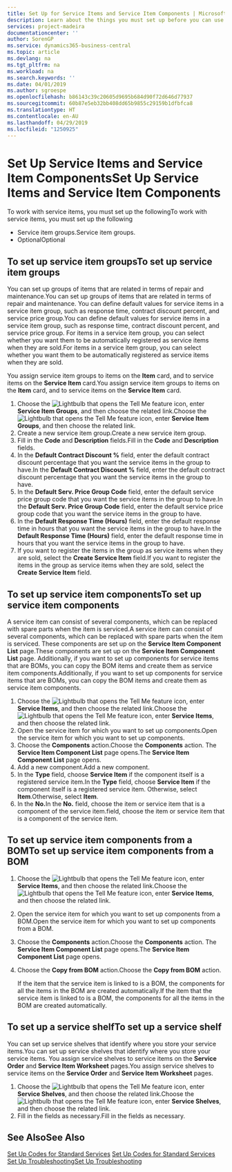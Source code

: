 ```yaml
---
title: Set Up for Service Items and Service Item Components | Microsoft Docs
description: Learn about the things you must set up before you can use service items, including default values such as response time, contract discount percent, and service price group.
services: project-madeira
documentationcenter: ''
author: SorenGP
ms.service: dynamics365-business-central
ms.topic: article
ms.devlang: na
ms.tgt_pltfrm: na
ms.workload: na
ms.search.keywords: ''
ms.date: 04/01/2019
ms.author: sgroespe
ms.openlocfilehash: b86143c39c20605d9695b684d90f72d646d77937
ms.sourcegitcommit: 60b87e5eb32bb408dd65b9855c29159b1dfbfca8
ms.translationtype: HT
ms.contentlocale: en-AU
ms.lasthandoff: 04/29/2019
ms.locfileid: "1250925"
---
```

# <a name="set-up-service-items-and-service-item-components"></a><span data-ttu-id="0bdd8-103">Set Up Service Items and Service Item Components</span><span class="sxs-lookup"><span data-stu-id="0bdd8-103">Set Up Service Items and Service Item Components</span></span>
<span data-ttu-id="0bdd8-104">To work with service items, you must set up the following</span><span class="sxs-lookup"><span data-stu-id="0bdd8-104">To work with service items, you must set up the following</span></span>

* <span data-ttu-id="0bdd8-105">Service item groups.</span><span class="sxs-lookup"><span data-stu-id="0bdd8-105">Service item groups.</span></span>
* <span data-ttu-id="0bdd8-106">Optional</span><span class="sxs-lookup"><span data-stu-id="0bdd8-106">Optional</span></span>

## <a name="to-set-up-service-item-groups"></a><span data-ttu-id="0bdd8-107">To set up service item groups</span><span class="sxs-lookup"><span data-stu-id="0bdd8-107">To set up service item groups</span></span>
<span data-ttu-id="0bdd8-108">You can set up groups of items that are related in terms of repair and maintenance.</span><span class="sxs-lookup"><span data-stu-id="0bdd8-108">You can set up groups of items that are related in terms of repair and maintenance.</span></span> <span data-ttu-id="0bdd8-109">You can define default values for service items in a service item group, such as response time, contract discount percent, and service price group.</span><span class="sxs-lookup"><span data-stu-id="0bdd8-109">You can define default values for service items in a service item group, such as response time, contract discount percent, and service price group.</span></span> <span data-ttu-id="0bdd8-110">For items in a service item group, you can select whether you want them to be automatically registered as service items when they are sold.</span><span class="sxs-lookup"><span data-stu-id="0bdd8-110">For items in a service item group, you can select whether you want them to be automatically registered as service items when they are sold.</span></span>  

<span data-ttu-id="0bdd8-111">You assign service item groups to items on the **Item** card, and to service items on the **Service Item** card.</span><span class="sxs-lookup"><span data-stu-id="0bdd8-111">You assign service item groups to items on the **Item** card, and to service items on the **Service Item** card.</span></span>  

1. <span data-ttu-id="0bdd8-112">Choose the ![Lightbulb that opens the Tell Me feature](media/ui-search/search_small.png "Tell me what you want to do") icon, enter **Service Item Groups**, and then choose the related link.</span><span class="sxs-lookup"><span data-stu-id="0bdd8-112">Choose the ![Lightbulb that opens the Tell Me feature](media/ui-search/search_small.png "Tell me what you want to do") icon, enter **Service Item Groups**, and then choose the related link.</span></span>  
2. <span data-ttu-id="0bdd8-113">Create a new service item group.</span><span class="sxs-lookup"><span data-stu-id="0bdd8-113">Create a new service item group.</span></span>  
3. <span data-ttu-id="0bdd8-114">Fill in the **Code** and **Description** fields.</span><span class="sxs-lookup"><span data-stu-id="0bdd8-114">Fill in the **Code** and **Description** fields.</span></span>  
4. <span data-ttu-id="0bdd8-115">In the **Default Contract Discount %** field, enter the default contract discount percentage that you want the service items in the group to have.</span><span class="sxs-lookup"><span data-stu-id="0bdd8-115">In the **Default Contract Discount %** field, enter the default contract discount percentage that you want the service items in the group to have.</span></span>  
5. <span data-ttu-id="0bdd8-116">In the **Default Serv. Price Group Code** field, enter the default service price group code that you want the service items in the group to have.</span><span class="sxs-lookup"><span data-stu-id="0bdd8-116">In the **Default Serv. Price Group Code** field, enter the default service price group code that you want the service items in the group to have.</span></span>  
6. <span data-ttu-id="0bdd8-117">In the **Default Response Time (Hours)** field, enter the default response time in hours that you want the service items in the group to have.</span><span class="sxs-lookup"><span data-stu-id="0bdd8-117">In the **Default Response Time (Hours)** field, enter the default response time in hours that you want the service items in the group to have.</span></span>  
7. <span data-ttu-id="0bdd8-118">If you want to register the items in the group as service items when they are sold, select the **Create Service Item** field.</span><span class="sxs-lookup"><span data-stu-id="0bdd8-118">If you want to register the items in the group as service items when they are sold, select the **Create Service Item** field.</span></span>  

## <a name="to-set-up-service-item-components"></a><span data-ttu-id="0bdd8-119">To set up service item components</span><span class="sxs-lookup"><span data-stu-id="0bdd8-119">To set up service item components</span></span>
<span data-ttu-id="0bdd8-120">A service item can consist of several components, which can be replaced with spare parts when the item is serviced.</span><span class="sxs-lookup"><span data-stu-id="0bdd8-120">A service item can consist of several components, which can be replaced with spare parts when the item is serviced.</span></span> <span data-ttu-id="0bdd8-121">These components are set up on the **Service Item Component List** page.</span><span class="sxs-lookup"><span data-stu-id="0bdd8-121">These components are set up on the **Service Item Component List** page.</span></span> <span data-ttu-id="0bdd8-122">Additionally, if you want to set up components for service items that are BOMs, you can copy the BOM items and create them as service item components.</span><span class="sxs-lookup"><span data-stu-id="0bdd8-122">Additionally, if you want to set up components for service items that are BOMs, you can copy the BOM items and create them as service item components.</span></span>

1. <span data-ttu-id="0bdd8-123">Choose the ![Lightbulb that opens the Tell Me feature](media/ui-search/search_small.png "Tell me what you want to do") icon, enter **Service Items**, and then choose the related link.</span><span class="sxs-lookup"><span data-stu-id="0bdd8-123">Choose the ![Lightbulb that opens the Tell Me feature](media/ui-search/search_small.png "Tell me what you want to do") icon, enter **Service Items**, and then choose the related link.</span></span>
2. <span data-ttu-id="0bdd8-124">Open the service item for which you want to set up components.</span><span class="sxs-lookup"><span data-stu-id="0bdd8-124">Open the service item for which you want to set up components.</span></span>  
3. <span data-ttu-id="0bdd8-125">Choose the **Components** action.</span><span class="sxs-lookup"><span data-stu-id="0bdd8-125">Choose the **Components** action.</span></span> <span data-ttu-id="0bdd8-126">The **Service Item Component List** page opens.</span><span class="sxs-lookup"><span data-stu-id="0bdd8-126">The **Service Item Component List** page opens.</span></span>  
4. <span data-ttu-id="0bdd8-127">Add a new component.</span><span class="sxs-lookup"><span data-stu-id="0bdd8-127">Add a new component.</span></span>  
5. <span data-ttu-id="0bdd8-128">In the **Type** field, choose **Service Item** if the component itself is a registered service item.</span><span class="sxs-lookup"><span data-stu-id="0bdd8-128">In the **Type** field, choose **Service Item** if the component itself is a registered service item.</span></span> <span data-ttu-id="0bdd8-129">Otherwise, select **Item**.</span><span class="sxs-lookup"><span data-stu-id="0bdd8-129">Otherwise, select **Item**.</span></span>  
6. <span data-ttu-id="0bdd8-130">In the **No.**</span><span class="sxs-lookup"><span data-stu-id="0bdd8-130">In the **No.**</span></span> <span data-ttu-id="0bdd8-131">field, choose the item or service item that is a component of the service item.</span><span class="sxs-lookup"><span data-stu-id="0bdd8-131">field, choose the item or service item that is a component of the service item.</span></span>  

## <a name="to-set-up-service-item-components-from-a-bom"></a><span data-ttu-id="0bdd8-132">To set up service item components from a BOM</span><span class="sxs-lookup"><span data-stu-id="0bdd8-132">To set up service item components from a BOM</span></span>
1.  <span data-ttu-id="0bdd8-133">Choose the ![Lightbulb that opens the Tell Me feature](media/ui-search/search_small.png "Tell me what you want to do") icon, enter **Service Items**, and then choose the related link.</span><span class="sxs-lookup"><span data-stu-id="0bdd8-133">Choose the ![Lightbulb that opens the Tell Me feature](media/ui-search/search_small.png "Tell me what you want to do") icon, enter **Service Items**, and then choose the related link.</span></span>  
2. <span data-ttu-id="0bdd8-134">Open the service item for which you want to set up components from a BOM.</span><span class="sxs-lookup"><span data-stu-id="0bdd8-134">Open the service item for which you want to set up components from a BOM.</span></span>  
3. <span data-ttu-id="0bdd8-135">Choose the **Components** action.</span><span class="sxs-lookup"><span data-stu-id="0bdd8-135">Choose the **Components** action.</span></span> <span data-ttu-id="0bdd8-136">The **Service Item Component List** page opens.</span><span class="sxs-lookup"><span data-stu-id="0bdd8-136">The **Service Item Component List** page opens.</span></span>  
4. <span data-ttu-id="0bdd8-137">Choose the **Copy from BOM** action.</span><span class="sxs-lookup"><span data-stu-id="0bdd8-137">Choose the **Copy from BOM** action.</span></span>  

    <span data-ttu-id="0bdd8-138">If the item that the service item is linked to is a BOM, the components for all the items in the BOM are created automatically.</span><span class="sxs-lookup"><span data-stu-id="0bdd8-138">If the item that the service item is linked to is a BOM, the components for all the items in the BOM are created automatically.</span></span>  

## <a name="to-set-up-a-service-shelf"></a><span data-ttu-id="0bdd8-139">To set up a service shelf</span><span class="sxs-lookup"><span data-stu-id="0bdd8-139">To set up a service shelf</span></span>
<span data-ttu-id="0bdd8-140">You can set up service shelves that identify where you store your service items.</span><span class="sxs-lookup"><span data-stu-id="0bdd8-140">You can set up service shelves that identify where you store your service items.</span></span> <span data-ttu-id="0bdd8-141">You assign service shelves to service items on the **Service Order** and **Service Item Worksheet** pages.</span><span class="sxs-lookup"><span data-stu-id="0bdd8-141">You assign service shelves to service items on the **Service Order** and **Service Item Worksheet** pages.</span></span>  

1. <span data-ttu-id="0bdd8-142">Choose the ![Lightbulb that opens the Tell Me feature](media/ui-search/search_small.png "Tell me what you want to do") icon, enter **Service Shelves**, and then choose the related link.</span><span class="sxs-lookup"><span data-stu-id="0bdd8-142">Choose the ![Lightbulb that opens the Tell Me feature](media/ui-search/search_small.png "Tell me what you want to do") icon, enter **Service Shelves**, and then choose the related link.</span></span>
2. <span data-ttu-id="0bdd8-143">Fill in the fields as necessary.</span><span class="sxs-lookup"><span data-stu-id="0bdd8-143">Fill in the fields as necessary.</span></span>

## <a name="see-also"></a><span data-ttu-id="0bdd8-144">See Also</span><span class="sxs-lookup"><span data-stu-id="0bdd8-144">See Also</span></span>
<span data-ttu-id="0bdd8-145">[Set Up Codes for Standard Services](service-how-setup-service-coding.md) </span><span class="sxs-lookup"><span data-stu-id="0bdd8-145">[Set Up Codes for Standard Services](service-how-setup-service-coding.md) </span></span>  
[<span data-ttu-id="0bdd8-146">Set Up Troubleshooting</span><span class="sxs-lookup"><span data-stu-id="0bdd8-146">Set Up Troubleshooting</span></span>](service-how-setup-troubleshooting.md)
